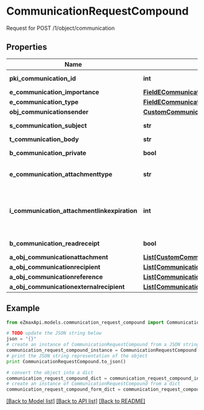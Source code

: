 # CommunicationRequestCompound

Request for POST /1/object/communication

## Properties

Name | Type | Description | Notes
------------ | ------------- | ------------- | -------------
**pki_communication_id** | **int** | The unique ID of the Communication. | [optional] 
**e_communication_importance** | [**FieldECommunicationImportance**](FieldECommunicationImportance.md) |  | [optional] 
**e_communication_type** | [**FieldECommunicationType**](FieldECommunicationType.md) |  | 
**obj_communicationsender** | [**CustomCommunicationsenderRequest**](CustomCommunicationsenderRequest.md) |  | [optional] 
**s_communication_subject** | **str** | The subject of the Communication | [optional] 
**t_communication_body** | **str** | The Body of the Communication | 
**b_communication_private** | **bool** | Whether the Communication is private or not | 
**e_communication_attachmenttype** | **str** | How the attachment should be included in the email.   Only used if eCommunicationType is **Email** | [optional] 
**i_communication_attachmentlinkexpiration** | **int** | The number of days before the attachment link expired.   Only used if eCommunicationType is **Email** and eCommunicationattachmentType is **Link** | [optional] 
**b_communication_readreceipt** | **bool** | Whether we ask for a read receipt or not. | [optional] 
**a_obj_communicationattachment** | [**List[CustomCommunicationattachmentRequest]**](CustomCommunicationattachmentRequest.md) |  | 
**a_obj_communicationrecipient** | [**List[CommunicationrecipientRequestCompound]**](CommunicationrecipientRequestCompound.md) |  | 
**a_obj_communicationreference** | [**List[CommunicationreferenceRequestCompound]**](CommunicationreferenceRequestCompound.md) |  | 
**a_obj_communicationexternalrecipient** | [**List[CommunicationexternalrecipientRequestCompound]**](CommunicationexternalrecipientRequestCompound.md) |  | 

## Example

```python
from eZmaxApi.models.communication_request_compound import CommunicationRequestCompound

# TODO update the JSON string below
json = "{}"
# create an instance of CommunicationRequestCompound from a JSON string
communication_request_compound_instance = CommunicationRequestCompound.from_json(json)
# print the JSON string representation of the object
print CommunicationRequestCompound.to_json()

# convert the object into a dict
communication_request_compound_dict = communication_request_compound_instance.to_dict()
# create an instance of CommunicationRequestCompound from a dict
communication_request_compound_form_dict = communication_request_compound.from_dict(communication_request_compound_dict)
```
[[Back to Model list]](../README.md#documentation-for-models) [[Back to API list]](../README.md#documentation-for-api-endpoints) [[Back to README]](../README.md)


